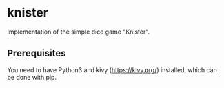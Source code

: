 # knister

Implementation of the simple dice game "Knister".

## Prerequisites

You need to have Python3 and kivy (https://kivy.org/) installed, which can be done with pip.
